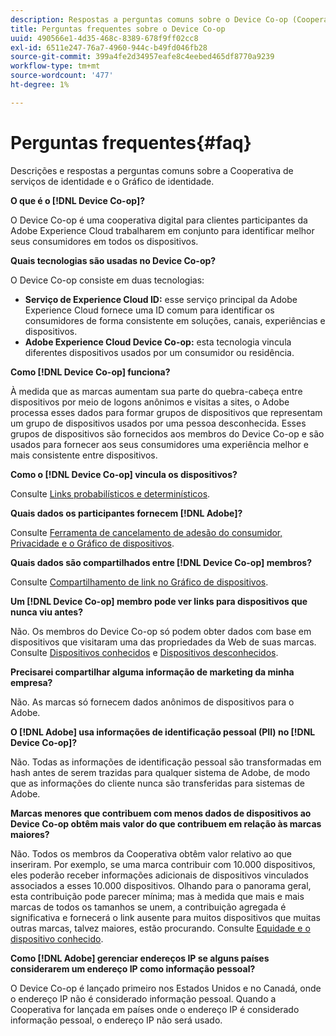 ```yaml
---
description: Respostas a perguntas comuns sobre o Device Co-op (Cooperativa de serviços de identidade e Gráfico de identidade).
title: Perguntas frequentes sobre o Device Co-op
uuid: 490566e1-4d35-468c-8389-678f9ff02cc8
exl-id: 6511e247-76a7-4960-944c-b49fd046fb28
source-git-commit: 399a4fe2d34957eafe8c4eebed465df8770a9239
workflow-type: tm+mt
source-wordcount: '477'
ht-degree: 1%

---
```


# Perguntas frequentes{#faq}

Descrições e respostas a perguntas comuns sobre a Cooperativa de serviços de identidade e o Gráfico de identidade.

**O que é o  [!DNL Device Co-op]?**

O Device Co-op é uma cooperativa digital para clientes participantes da Adobe Experience Cloud trabalharem em conjunto para identificar melhor seus consumidores em todos os dispositivos.

**Quais tecnologias são usadas no Device Co-op?**

O Device Co-op consiste em duas tecnologias:

* **Serviço de Experience Cloud ID:** esse serviço principal da Adobe Experience Cloud fornece uma ID comum para identificar os consumidores de forma consistente em soluções, canais, experiências e dispositivos.
* **Adobe Experience Cloud Device Co-op:** esta tecnologia vincula diferentes dispositivos usados por um consumidor ou residência.

**Como  [!DNL Device Co-op] funciona?**

À medida que as marcas aumentam sua parte do quebra-cabeça entre dispositivos por meio de logons anônimos e visitas a sites, o Adobe processa esses dados para formar grupos de dispositivos que representam um grupo de dispositivos usados por uma pessoa desconhecida. Esses grupos de dispositivos são fornecidos aos membros do Device Co-op e são usados para fornecer aos seus consumidores uma experiência melhor e mais consistente entre dispositivos.

**Como o  [!DNL Device Co-op] vincula os dispositivos?**

Consulte [Links probabilísticos e determinísticos](processes/links.md#concept-58bb7ab25f904f5f98d645e35205c931).

**Quais dados os participantes fornecem  [!DNL Adobe]?**

Consulte [Ferramenta de cancelamento de adesão do consumidor, Privacidade e o Gráfico de dispositivos](privacy.md#concept-fa1346e6b95a484eaeafc9bebe3cd6be).

**Quais dados são compartilhados entre  [!DNL Device Co-op] membros?**

Consulte [Compartilhamento de link no Gráfico de dispositivos](processes/link-sharing.md#concept-7168053105a94649a3f092d375d79eaf).

<!--
Removed at Asa's request.
<p><b>What does <span class="keyword"> Adobe </span> see via the <span class="wintitle"> Device Graph </span>?</b> </p>
<p>Adobe can see which devices are most likely being used by the same person, using probabilistic and deterministic device graph algorithms. This match between a group of devices and a person is really two numbers that are linked to each other. One number represents a group of devices believed to belong to the same person while the other number represents a person. Adobe makes this linked device information available to consumers as well, so they can correct misinformation and/or opt-out one or all devices from the Device Co-op. </p>
-->

**Um  [!DNL Device Co-op] membro pode ver links para dispositivos que nunca viu antes?**

Não. Os membros do Device Co-op só podem obter dados com base em dispositivos que visitaram uma das propriedades da Web de suas marcas. Consulte [Dispositivos conhecidos](processes/known-device.md#concept-8e87c276819a48bfac5cef10b45216d1) e [Dispositivos desconhecidos](processes/unknown-device.md#concept-95090d341cdc4c22ba4319d79d8f6e40).

**Precisarei compartilhar alguma informação de marketing da minha empresa?**

Não. As marcas só fornecem dados anônimos de dispositivos para o Adobe.

**O  [!DNL Adobe] usa informações de identificação pessoal (PII) no  [!DNL Device Co-op]?**

Não. Todas as informações de identificação pessoal são transformadas em hash antes de serem trazidas para qualquer sistema de Adobe, de modo que as informações do cliente nunca são transferidas para sistemas de Adobe.

**Marcas menores que contribuem com menos dados de dispositivos ao Device Co-op obtêm mais valor do que contribuem em relação às marcas maiores?**

Não. Todos os membros da Cooperativa obtêm valor relativo ao que inseriram. Por exemplo, se uma marca contribuir com 10.000 dispositivos, eles poderão receber informações adicionais de dispositivos vinculados associados a esses 10.000 dispositivos. Olhando para o panorama geral, esta contribuição pode parecer mínima; mas à medida que mais e mais marcas de todos os tamanhos se unem, a contribuição agregada é significativa e fornecerá o link ausente para muitos dispositivos que muitas outras marcas, talvez maiores, estão procurando. Consulte [Equidade e o dispositivo conhecido](processes/known-device.md#section-0543188729d845d6b95db70b8b25e9f8).

**Como  [!DNL Adobe] gerenciar endereços IP se alguns países considerarem um endereço IP como informação pessoal?**

O Device Co-op é lançado primeiro nos Estados Unidos e no Canadá, onde o endereço IP não é considerado informação pessoal. Quando a Cooperativa for lançada em países onde o endereço IP é considerado informação pessoal, o endereço IP não será usado.
